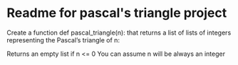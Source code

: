 # Readme for pascal's triangle project

Create a function def pascal_triangle(n): that returns a list of lists of integers representing the Pascal’s triangle of n:

Returns an empty list if n <= 0
You can assume n will be always an integer